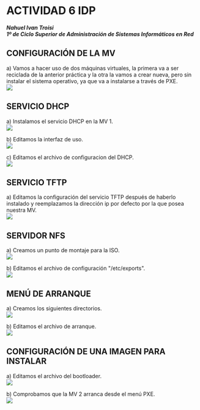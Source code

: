 # ACTIVIDAD 6 IDP

***Nahuel Ivan Troisi***
<br>
***1º de Ciclo Superior de Administración de Sistemas Informáticos en Red***

## CONFIGURACIÓN DE LA MV

a) Vamos a hacer uso de dos máquinas virtuales, la primera va a ser reciclada de la anterior práctica
y la otra la vamos a crear nueva, pero sin instalar el sistema operativo, ya que va a instalarse a través
de PXE. <br> ![](img/1/1.1.png)

## SERVICIO DHCP

a) Instalamos el servicio DHCP en la MV 1. <br> ![](img/2/2.1.png)

b) Editamos la interfaz de uso. <br> ![](img/2/2.2.png)

c) Editamos el archivo de configuracion del DHCP. <br> ![](img/2/2.3.png)


## SERVICIO TFTP

a) Editamos la configuración del servicio TFTP después de haberlo instalado y reemplazamos
la dirección ip por defecto por la que posea nuestra MV. <br> ![](img/3/3.1.png)

## SERVIDOR NFS

a) Creamos un punto de montaje para la ISO. <br> ![](img/4/4.1.png) 

b) Editamos el archivo de configuración "/etc/exports". <br> ![](img/4/4.2.png) 

## MENÚ DE ARRANQUE 

a) Creamos los siguientes directorios. <br> ![](img/5/5.1.png) 

b) Editamos el archivo de arranque. <br> ![](img/5/5.2.png) 

## CONFIGURACIÓN DE UNA IMAGEN PARA INSTALAR 

a) Editamos el archivo del bootloader. <br> ![](img/6/6.1.png) 

b) Comprobamos que la MV 2 arranca desde el menú PXE. <br> ![](img/6/6.2.png)
